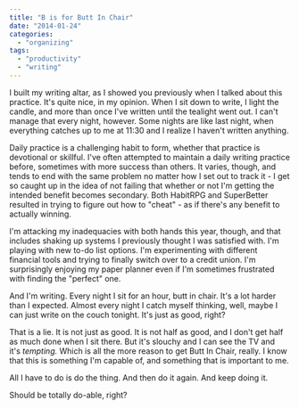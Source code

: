 ```yaml
---
title: "B is for Butt In Chair"
date: "2014-01-24"
categories: 
  - "organizing"
tags: 
  - "productivity"
  - "writing"
---
```


I built my writing altar, as I showed you previously when I talked about this practice. It's quite nice, in my opinion. When I sit down to write, I light the candle, and more than once I've written until the tealight went out. I can't manage that every night, however. Some nights are like last night, when everything catches up to me at 11:30 and I realize I haven't written anything.

Daily practice is a challenging habit to form, whether that practice is devotional or skillful. I've often attempted to maintain a daily writing practice before, sometimes with more success than others. It varies, though, and tends to end with the same problem no matter how I set out to track it - I get so caught up in the idea of not failing that whether or not I'm getting the intended benefit becomes secondary. Both HabitRPG and SuperBetter resulted in trying to figure out how to "cheat" - as if there's any benefit to actually winning.

I'm attacking my inadequacies with both hands this year, though, and that includes shaking up systems I previously thought I was satisfied with. I'm playing with new to-do list options. I'm experimenting with different financial tools and trying to finally switch over to a credit union. I'm surprisingly enjoying my paper planner even if I'm sometimes frustrated with finding the "perfect" one.

And I'm writing. Every night I sit for an hour, butt in chair. It's a lot harder than I expected. Almost every night I catch myself thinking, well, maybe I can just write on the couch tonight. It's just as good, right?

That is a lie. It is not just as good. It is not half as good, and I don't get half as much done when I sit there. But it's slouchy and I can see the TV and it's _tempting._ Which is all the more reason to get Butt In Chair, really. I know that this is something I'm capable of, and something that is important to me.

All I have to do is do the thing. And then do it again. And keep doing it.

Should be totally do-able, right?
